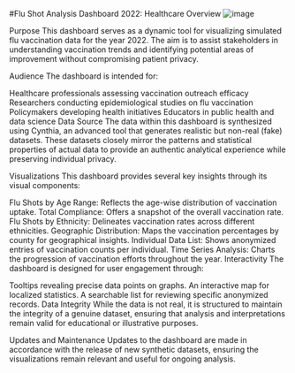 #Flu Shot Analysis Dashboard 2022: Healthcare Overview
![image](https://github.com/ShriyaAro/Flu-Shot-Analysis-2022/assets/138172706/dfa1550a-aea8-45f0-bc3e-44b20867a374)

Purpose
This dashboard serves as a dynamic tool for visualizing simulated flu vaccination data for the year 2022. The aim is to assist stakeholders in understanding vaccination trends and identifying potential areas of improvement without compromising patient privacy.

Audience
The dashboard is intended for:

Healthcare professionals assessing vaccination outreach efficacy
Researchers conducting epidemiological studies on flu vaccination
Policymakers developing health initiatives
Educators in public health and data science
Data Source
The data within this dashboard is synthesized using Cynthia, an advanced tool that generates realistic but non-real (fake) datasets. These datasets closely mirror the patterns and statistical properties of actual data to provide an authentic analytical experience while preserving individual privacy.

Visualizations
This dashboard provides several key insights through its visual components:

Flu Shots by Age Range: Reflects the age-wise distribution of vaccination uptake.
Total Compliance: Offers a snapshot of the overall vaccination rate.
Flu Shots by Ethnicity: Delineates vaccination rates across different ethnicities.
Geographic Distribution: Maps the vaccination percentages by county for geographical insights.
Individual Data List: Shows anonymized entries of vaccination counts per individual.
Time Series Analysis: Charts the progression of vaccination efforts throughout the year.
Interactivity
The dashboard is designed for user engagement through:

Tooltips revealing precise data points on graphs.
An interactive map for localized statistics.
A searchable list for reviewing specific anonymized records.
Data Integrity
While the data is not real, it is structured to maintain the integrity of a genuine dataset, ensuring that analysis and interpretations remain valid for educational or illustrative purposes.

Updates and Maintenance
Updates to the dashboard are made in accordance with the release of new synthetic datasets, ensuring the visualizations remain relevant and useful for ongoing analysis.

